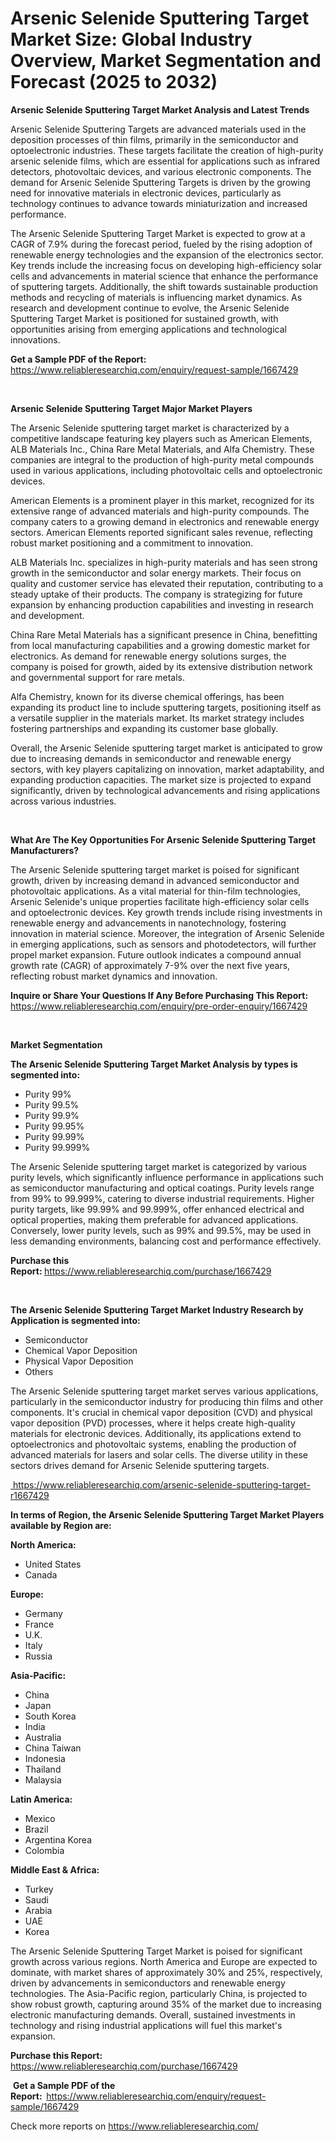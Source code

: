 <p><h1>Arsenic Selenide Sputtering Target Market Size: Global Industry Overview, Market Segmentation and Forecast (2025 to 2032)</h1></p><p><strong>Arsenic Selenide Sputtering Target Market Analysis and Latest Trends</strong></p>
<p><p>Arsenic Selenide Sputtering Targets are advanced materials used in the deposition processes of thin films, primarily in the semiconductor and optoelectronic industries. These targets facilitate the creation of high-purity arsenic selenide films, which are essential for applications such as infrared detectors, photovoltaic devices, and various electronic components. The demand for Arsenic Selenide Sputtering Targets is driven by the growing need for innovative materials in electronic devices, particularly as technology continues to advance towards miniaturization and increased performance.</p><p>The Arsenic Selenide Sputtering Target Market is expected to grow at a CAGR of 7.9% during the forecast period, fueled by the rising adoption of renewable energy technologies and the expansion of the electronics sector. Key trends include the increasing focus on developing high-efficiency solar cells and advancements in material science that enhance the performance of sputtering targets. Additionally, the shift towards sustainable production methods and recycling of materials is influencing market dynamics. As research and development continue to evolve, the Arsenic Selenide Sputtering Target Market is positioned for sustained growth, with opportunities arising from emerging applications and technological innovations.</p></p>
<p><strong>Get a Sample PDF of the Report:&nbsp;</strong> <a href="https://www.reliableresearchiq.com/enquiry/request-sample/1667429?utm_campaign=3109&utm_medium=2&utm_source=Github&utm_content=ia&utm_term=08032025&utm_id=arsenic-selenide-sputtering-target">https://www.reliableresearchiq.com/enquiry/request-sample/1667429</a></p>
<p>&nbsp;</p>
<p><strong>Arsenic Selenide Sputtering Target Major Market Players</strong></p>
<p><p>The Arsenic Selenide sputtering target market is characterized by a competitive landscape featuring key players such as American Elements, ALB Materials Inc., China Rare Metal Materials, and Alfa Chemistry. These companies are integral to the production of high-purity metal compounds used in various applications, including photovoltaic cells and optoelectronic devices.</p><p>American Elements is a prominent player in this market, recognized for its extensive range of advanced materials and high-purity compounds. The company caters to a growing demand in electronics and renewable energy sectors. American Elements reported significant sales revenue, reflecting robust market positioning and a commitment to innovation.</p><p>ALB Materials Inc. specializes in high-purity materials and has seen strong growth in the semiconductor and solar energy markets. Their focus on quality and customer service has elevated their reputation, contributing to a steady uptake of their products. The company is strategizing for future expansion by enhancing production capabilities and investing in research and development.</p><p>China Rare Metal Materials has a significant presence in China, benefitting from local manufacturing capabilities and a growing domestic market for electronics. As demand for renewable energy solutions surges, the company is poised for growth, aided by its extensive distribution network and governmental support for rare metals.</p><p>Alfa Chemistry, known for its diverse chemical offerings, has been expanding its product line to include sputtering targets, positioning itself as a versatile supplier in the materials market. Its market strategy includes fostering partnerships and expanding its customer base globally.</p><p>Overall, the Arsenic Selenide sputtering target market is anticipated to grow due to increasing demands in semiconductor and renewable energy sectors, with key players capitalizing on innovation, market adaptability, and expanding production capacities. The market size is projected to expand significantly, driven by technological advancements and rising applications across various industries.</p></p>
<p>&nbsp;</p>
<p><strong>What Are The Key Opportunities For Arsenic Selenide Sputtering Target Manufacturers?</strong></p>
<p><p>The Arsenic Selenide sputtering target market is poised for significant growth, driven by increasing demand in advanced semiconductor and photovoltaic applications. As a vital material for thin-film technologies, Arsenic Selenide's unique properties facilitate high-efficiency solar cells and optoelectronic devices. Key growth trends include rising investments in renewable energy and advancements in nanotechnology, fostering innovation in material science. Moreover, the integration of Arsenic Selenide in emerging applications, such as sensors and photodetectors, will further propel market expansion. Future outlook indicates a compound annual growth rate (CAGR) of approximately 7-9% over the next five years, reflecting robust market dynamics and innovation.</p></p>
<p><strong>Inquire or Share Your Questions If Any Before Purchasing This Report:</strong> <a href="https://www.reliableresearchiq.com/enquiry/pre-order-enquiry/1667429?utm_campaign=3109&utm_medium=2&utm_source=Github&utm_content=ia&utm_term=08032025&utm_id=arsenic-selenide-sputtering-target">https://www.reliableresearchiq.com/enquiry/pre-order-enquiry/1667429</a></p>
<p>&nbsp;</p>
<p><strong>Market Segmentation</strong></p>
<p><strong>The Arsenic Selenide Sputtering Target Market Analysis by types is segmented into:</strong></p>
<p><ul><li>Purity 99%</li><li>Purity 99.5%</li><li>Purity 99.9%</li><li>Purity 99.95%</li><li>Purity 99.99%</li><li>Purity 99.999%</li></ul></p>
<p><p>The Arsenic Selenide sputtering target market is categorized by various purity levels, which significantly influence performance in applications such as semiconductor manufacturing and optical coatings. Purity levels range from 99% to 99.999%, catering to diverse industrial requirements. Higher purity targets, like 99.99% and 99.999%, offer enhanced electrical and optical properties, making them preferable for advanced applications. Conversely, lower purity levels, such as 99% and 99.5%, may be used in less demanding environments, balancing cost and performance effectively.</p></p>
<p><strong>Purchase this Report:&nbsp;</strong><a href="https://www.reliableresearchiq.com/purchase/1667429?utm_campaign=3109&utm_medium=2&utm_source=Github&utm_content=ia&utm_term=08032025&utm_id=arsenic-selenide-sputtering-target">https://www.reliableresearchiq.com/purchase/1667429</a></p>
<p>&nbsp;</p>
<p><strong>The Arsenic Selenide Sputtering Target Market Industry Research by Application is segmented into:</strong></p>
<p><ul><li>Semiconductor</li><li>Chemical Vapor Deposition</li><li>Physical Vapor Deposition</li><li>Others</li></ul></p>
<p><p>The Arsenic Selenide sputtering target market serves various applications, particularly in the semiconductor industry for producing thin films and other components. It's crucial in chemical vapor deposition (CVD) and physical vapor deposition (PVD) processes, where it helps create high-quality materials for electronic devices. Additionally, its applications extend to optoelectronics and photovoltaic systems, enabling the production of advanced materials for lasers and solar cells. The diverse utility in these sectors drives demand for Arsenic Selenide sputtering targets.</p></p>
<p><a href="https://www.reliableresearchiq.com/arsenic-selenide-sputtering-target-r1667429?utm_campaign=3109&utm_medium=2&utm_source=Github&utm_content=ia&utm_term=08032025&utm_id=arsenic-selenide-sputtering-target">&nbsp;https://www.reliableresearchiq.com/arsenic-selenide-sputtering-target-r1667429</a></p>
<p><strong>In terms of Region, the Arsenic Selenide Sputtering Target Market Players available by Region are:</strong></p>
<p>
    <p> <strong> North America: </strong>
        <ul>
            <li>United States</li>
            <li>Canada</li>
        </ul>
        </p> 
    <p> <strong> Europe: </strong>
        <ul>
            <li>Germany</li>
            <li>France</li>
            <li>U.K.</li>
            <li>Italy</li>
            <li>Russia</li>
        </ul>
        </p> 
    <p> <strong> Asia-Pacific: </strong>
        <ul>
            <li>China</li>
            <li>Japan</li>
            <li>South Korea</li>
            <li>India</li>
            <li>Australia</li>
            <li>China Taiwan</li>
            <li>Indonesia</li>
            <li>Thailand</li>
            <li>Malaysia</li>
        </ul>
        </p> 
    <p> <strong> Latin America: </strong>
        <ul>
            <li>Mexico</li>
            <li>Brazil</li>
            <li>Argentina Korea</li>
            <li>Colombia</li>
        </ul>
        </p> 
    <p> <strong> Middle East & Africa: </strong>
        <ul>
            <li>Turkey</li>
            <li>Saudi</li>
            <li>Arabia</li>
            <li>UAE</li>
            <li>Korea</li>
        </ul>
    </p>
    </p>
<p><p>The Arsenic Selenide Sputtering Target Market is poised for significant growth across various regions. North America and Europe are expected to dominate, with market shares of approximately 30% and 25%, respectively, driven by advancements in semiconductors and renewable energy technologies. The Asia-Pacific region, particularly China, is projected to show robust growth, capturing around 35% of the market due to increasing electronic manufacturing demands. Overall, sustained investments in technology and rising industrial applications will fuel this market's expansion.</p></p>
<p><strong>Purchase this Report: </strong><a href="https://www.reliableresearchiq.com/purchase/1667429?utm_campaign=3109&utm_medium=2&utm_source=Github&utm_content=ia&utm_term=08032025&utm_id=arsenic-selenide-sputtering-target">https://www.reliableresearchiq.com/purchase/1667429</a></p>
<p>&nbsp;<strong>Get a Sample PDF of the Report:&nbsp;&nbsp;</strong><a href="https://www.reliableresearchiq.com/enquiry/request-sample/1667429?utm_campaign=3109&utm_medium=2&utm_source=Github&utm_content=ia&utm_term=08032025&utm_id=arsenic-selenide-sputtering-target">https://www.reliableresearchiq.com/enquiry/request-sample/1667429</a></p>
<p><strong></strong></p>
<p>Check more reports on <a href="https://www.reliableresearchiq.com/?utm_campaign=3109&utm_medium=2&utm_source=Github&utm_content=ia&utm_term=08032025&utm_id=arsenic-selenide-sputtering-target">https://www.reliableresearchiq.com/</a></p>